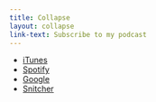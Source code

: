 ```yaml
---
title: Collapse
layout: collapse
link-text: Subscribe to my podcast
---
```


- [iTunes](#)
- [Spotify](#)
- [Google](#)
- [Snitcher](#)
